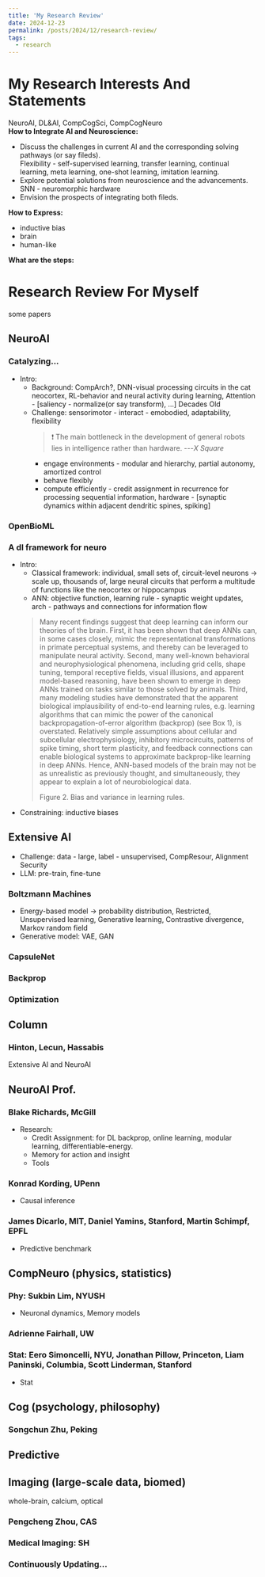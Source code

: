 ```yaml
---
title: 'My Research Review'
date: 2024-12-23
permalink: /posts/2024/12/research-review/
tags:
  - research
---
```


<!--more-->

# My Research Interests And Statements
NeuroAI, DL&AI, CompCogSci, CompCogNeuro  
**How to Integrate AI and Neuroscience:**  
* Discuss the challenges in current AI and the corresponding solving pathways (or say fileds).  
Flexibility - self-supervised learning, transfer learning, continual learning, meta learning, one-shot learning, imitation learning.  
* Explore potential solutions from neuroscience and the advancements.  
SNN - neuromorphic hardware  
* Envision the prospects of integrating both fileds.

**How to Express:**  
* inductive bias  
* brain  
* human-like

**What are the steps:**

# Research Review For Myself
some papers
## NeuroAI 
### Catalyzing...
* Intro: 
	* Background: CompArch?, DNN-visual processing circuits in the cat neocortex, RL-behavior and neural activity during learning, Attention - [saliency - normalize(or say transform), ...] Decades Old 
	* Challenge: sensorimotor - interact - emobodied, adaptability, flexibility
		> &#10071; The main bottleneck in the development of general robots lies in intelligence rather than hardware. ---_X Square_  
		* engage environments - modular and hierarchy, partial autonomy, amortized control
		* behave flexibly
		* compute efficiently - credit assignment in recurrence for processing sequential information, hardware - [synaptic dynamics within adjacent dendritic spines, spiking]

### OpenBioML
### A dl framework for neuro
* Intro:
	* Classical framework: individual, small sets of, circuit-level neurons -> scale up, thousands of, large neural circuits that perform a multitude of functions like the neocortex or hippocampus
	* ANN: objective function, learning rule - synaptic weight updates, arch - pathways and connections for information flow
	> Many recent findings suggest that deep learning can inform our theories of the brain. First, it has been shown that deep ANNs can, in some cases closely, mimic the representational transformations in primate perceptual systems, and thereby can be leveraged to manipulate neural activity. Second, many well-known behavioral and neurophysiological phenomena, including grid cells, shape tuning, temporal receptive fields, visual illusions, and apparent model-based reasoning, have been shown to emerge in deep ANNs trained on tasks similar to those solved by animals. Third, many modeling studies have demonstrated that the apparent biological implausibility of end-to-end learning rules, e.g. learning algorithms that can mimic the power of the canonical backpropagation-of-error algorithm (backprop) (see Box 1), is overstated. Relatively simple assumptions about cellular and subcellular electrophysiology, inhibitory microcircuits, patterns of spike timing, short term plasticity, and feedback connections can enable biological systems to approximate backprop-like learning in deep ANNs. Hence, ANN-based models of the brain may not be as unrealistic as previously thought, and simultaneously, they appear to explain a lot of neurobiological data.  
	> 
	> Figure 2. Bias and variance in learning rules.
* Constraining: inductive biases

## Extensive AI 
* Challenge: data - large, label - unsupervised, CompResour, Alignment Security
* LLM: pre-train, fine-tune

### Boltzmann Machines
* Energy-based model -> probability distribution, Restricted, Unsupervised learning, Generative learning, Contrastive divergence, Markov random field
* Generative model: VAE, GAN

### CapsuleNet
### Backprop
### Optimization

## Column
### Hinton, Lecun, Hassabis
Extensive AI and NeuroAI

## NeuroAI Prof.
### Blake Richards, McGill
* Research:
	* Credit Assignment: for DL backprop, online learning, modular learning, differentiable-energy.
	* Memory for action and insight
	* Tools

### Konrad Kording, UPenn
* Causal inference

### James Dicarlo, MIT, Daniel Yamins, Stanford, Martin Schimpf, EPFL
* Predictive benchmark

## CompNeuro (physics, statistics)
### Phy: Sukbin Lim, NYUSH
* Neuronal dynamics, Memory models

### Adrienne Fairhall, UW
### Stat: Eero Simoncelli, NYU, Jonathan Pillow, Princeton, Liam Paninski, Columbia, Scott Linderman, Stanford
* Stat

## Cog (psychology, philosophy)
### Songchun Zhu, Peking

## Predictive

## Imaging (large-scale data, biomed)
whole-brain, calcium, optical
### Pengcheng Zhou, CAS
### Medical Imaging: SH

### Continuously Updating...
